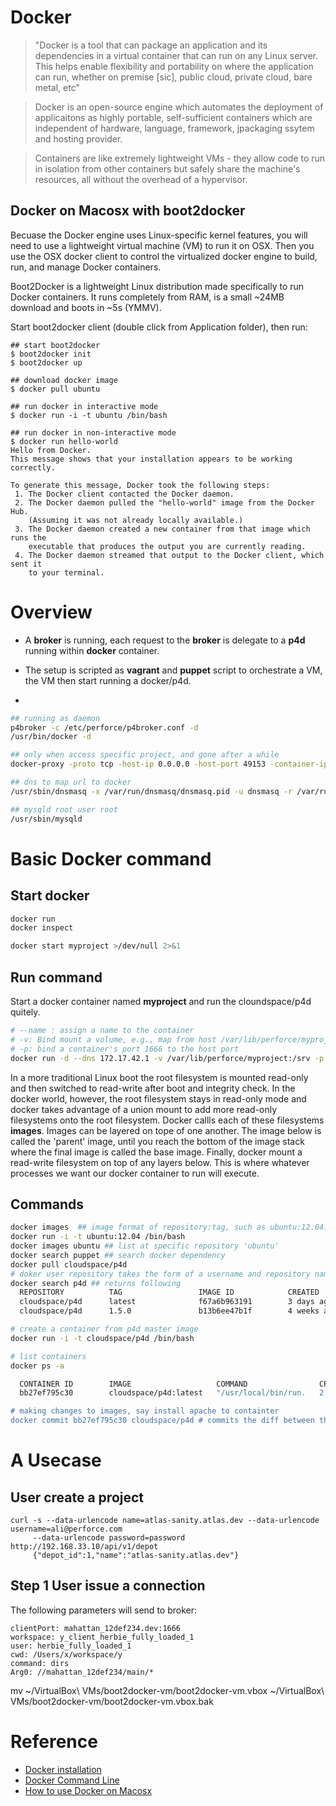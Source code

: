 # Docker
> "Docker is a tool that can package an application and its dependencies in a virtual container that can run on any Linux server. This helps enable flexibility and portability on where the application can run, whether on premise [sic], public cloud, private cloud, bare metal, etc"

> Docker is an open-source engine which automates the deployment of applicaitons as highly portable, self-sufficient containers which are independent of hardware, language, framework, jpackaging ssytem and hosting provider.

> Containers are like extremely lightweight VMs - they allow code to run in isolation from other containers but safely share the machine's resources, all without the overhead of a hypervisor.

## Docker on Macosx with boot2docker
Becuase the Docker engine uses Linux-specific kernel features, you will need to use a lightweight virtual machine (VM) to run it on OSX. Then you use the OSX docker client to control the virtualized docker engine to build, run, and manage Docker containers.

Boot2Docker is a lightweight Linux distribution made specifically to run Docker containers. It runs completely from RAM, is a small ~24MB download and boots in ~5s (YMMV).

Start boot2docker client (double click from Application folder), then run:
```
## start boot2docker
$ boot2docker init
$ boot2docker up

## download docker image
$ docker pull ubuntu

## run docker in interactive mode
$ docker run -i -t ubuntu /bin/bash

## run docker in non-interactive mode
$ docker run hello-world
Hello from Docker.
This message shows that your installation appears to be working correctly.

To generate this message, Docker took the following steps:
 1. The Docker client contacted the Docker daemon.
 2. The Docker daemon pulled the "hello-world" image from the Docker Hub.
    (Assuming it was not already locally available.)
 3. The Docker daemon created a new container from that image which runs the
    executable that produces the output you are currently reading.
 4. The Docker daemon streamed that output to the Docker client, which sent it
    to your terminal.
```

# Overview

* A **broker** is running, each request to the **broker** is delegate to a **p4d** running within **docker** container.

* The setup is scripted as **vagrant** and **puppet** script to orchestrate a VM, the VM then start running a docker/p4d.
* 
```bash
## running as daemon
p4broker -c /etc/perforce/p4broker.conf -d
/usr/bin/docker -d

## only when access specific project, and gone after a while
docker-proxy -proto tcp -host-ip 0.0.0.0 -host-port 49153 -container-ip 172.17.0.2 -container-port 1666

## dns to map url to docker
/usr/sbin/dnsmasq -x /var/run/dnsmasq/dnsmasq.pid -u dnsmasq -r /var/run/dnsmasq/resolv.conf -7 /etc/dnsmasq.d,.dp

## mysqld root user root
/usr/sbin/mysqld
```

# Basic Docker command

## Start docker 
```bash
docker run
docker inspect
```

```bash
docker start myproject >/dev/null 2>&1
```

## Run command
Start a docker container named **myproject** and run the cloundspace/p4d quitely.
```bash
# --name : assign a name to the container 
# -v: Bind mount a volume, e.g., map from host /var/lib/perforce/myproject to container /srv
# -p: bind a container's port 1666 to the host port
docker run -d --dns 172.17.42.1 -v /var/lib/perforce/myproject:/srv -p 1666 --name myproject cloudspace/p4d:1.5.0 -qr /srv/p4d -p 1666 >/dev/null 2>&1
```
In a more traditional Linux boot the root filesystem is mounted read-only and then switched to read-write
after boot and integrity check. In the docker world, however, the root filesystem stays in read-only mode
and docker takes advantage of a union mount to add more read-only filesystems onto the root filesystem.
Docker callls each of these filesystems **images**. Images can be layered on tope of one another. The
image below is called the 'parent' image, until you reach the bottom of the image stack where the final
image is called the base image. Finally, docker mount a read-write filesystem on top of any layers below.
This is where whatever processes we want our docker container to run will execute.

## Commands
```bash
docker images  ## image format of repository:tag, such as ubuntu:12.04.
docker run -i -t ubuntu:12.04 /bin/bash
docker images ubuntu ## list at specific repository 'ubuntu'
docker search puppet ## search docker dependency
docker pull cloudspace/p4d
# doker user repository takes the form of a username and repository name, e.g., cloudspace/p4d.
docker search p4d ## returns following 
  REPOSITORY          TAG                 IMAGE ID            CREATED             VIRTUAL SIZE
  cloudspace/p4d      latest              f67a6b963191        3 days ago          266.5 MB
  cloudspace/p4d      1.5.0               b13b6ee47b1f        4 weeks ago         262.4 MB

# create a container from p4d master image
docker run -i -t cloudspace/p4d /bin/bash

# list containers
docker ps -a

  CONTAINER ID        IMAGE                   COMMAND                CREATED             STATUS                  PORTS               NAMES
  bb27ef795c30        cloudspace/p4d:latest   "/usr/local/bin/run.   2 days ago          Exited (0) 2 days ago                       atlas-sanity.atlas.dev   

# making changes to images, say install apache to containter
docker commit bb27ef795c30 cloudspace/p4d # commits the diff between the image the container was created from and the current state of the container.

```

# A Usecase
## User create a project
```
curl -s --data-urlencode name=atlas-sanity.atlas.dev --data-urlencode username=ali@perforce.com 
     --data-urlencode password=password http://192.168.33.10/api/v1/depot
     {"depot_id":1,"name":"atlas-sanity.atlas.dev"}
```

## Step 1 User issue a connection
The following parameters will send to broker:

```
clientPort: mahattan_12def234.dev:1666
workspace: y_client_herbie_fully_loaded_1
user: herbie_fully_loaded_1
cwd: /Users/x/workspace/y
command: dirs
Arg0: //mahattan_12def234/main/*
```

mv ~/VirtualBox\ VMs/boot2docker-vm/boot2docker-vm.vbox ~/VirtualBox\ VMs/boot2docker-vm/boot2docker-vm.vbox.bak
# Reference
* [Docker installation](http://docs.docker.com/installation/mac/)
* [Docker Command Line](http://docs.docker.com/reference/commandline/cli/)
* [How to use Docker on Macosx](https://www.viget.com/articles/how-to-use-docker-on-os-x-the-missing-guide)
